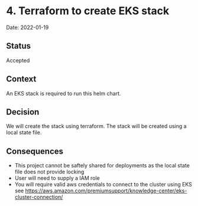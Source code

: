 # 4. Terraform to create EKS stack

Date: 2022-01-19

## Status

Accepted

## Context

An EKS stack is required to run this helm chart.

## Decision

We will create the stack using terraform. The stack will be created using a local state file.

## Consequences

* This project cannot be saftely shared for deployments as the local state file does not provide locking
* User will need to supply a IAM role
* You will require valid aws credentials to connect to the cluster using EKS see <https://aws.amazon.com/premiumsupport/knowledge-center/eks-cluster-connection/>

